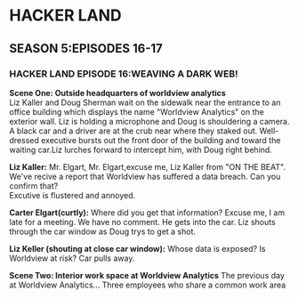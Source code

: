 # HACKER LAND
## SEASON 5:EPISODES 16-17

### HACKER LAND EPISODE 16:WEAVING A DARK WEB!

**Scene One: Outside headquarters of worldview analytics**  
Liz Kaller and Doug Sherman wait on the sidewalk near the entrance to an office building which displays the name "Worldview Analytics" on the exterior wall. Liz is holding a microphone and Doug is shouldering a camera. A black car and a driver are at the crub near where they staked out. Well-dressed executive bursts out the front door of the building and toward the waiting car.Liz lurches forward to intercept him, with Doug right behind.  

**Liz Kaller:** Mr. Elgart, Mr. Elgart,excuse me, Liz Kaller from "ON THE BEAT". We've recive a report that Worldview has suffered a data breach. Can you confirm that?  
Excutive is flustered and annoyed.  

**Carter Elgart(curtly):** Where did you get that information? Excuse me, I am late for a meeting. We have no comment. He gets into the car. Liz shouts through the car window as Doug trys to get a shot.  

**Liz Keller (shouting at close car window):** Whose data is exposed? Is Worldview at risk? Car pulls away.  


**Scene Two: Interior work space at Worldview Analytics** 
The previous day at Worldview Analytics... Three employees who share a common work area 